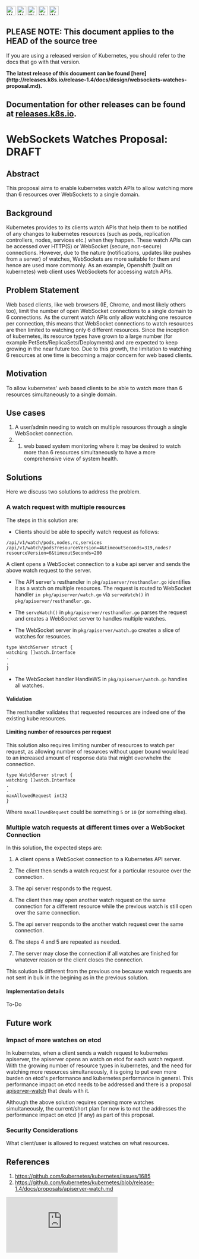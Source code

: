 <!-- BEGIN MUNGE: UNVERSIONED_WARNING -->

<!-- BEGIN STRIP_FOR_RELEASE -->

<img src="http://kubernetes.io/kubernetes/img/warning.png" alt="WARNING"
     width="25" height="25">
<img src="http://kubernetes.io/kubernetes/img/warning.png" alt="WARNING"
     width="25" height="25">
<img src="http://kubernetes.io/kubernetes/img/warning.png" alt="WARNING"
     width="25" height="25">
<img src="http://kubernetes.io/kubernetes/img/warning.png" alt="WARNING"
     width="25" height="25">
<img src="http://kubernetes.io/kubernetes/img/warning.png" alt="WARNING"
     width="25" height="25">

<h2>PLEASE NOTE: This document applies to the HEAD of the source tree</h2>

If you are using a released version of Kubernetes, you should
refer to the docs that go with that version.

<!-- TAG RELEASE_LINK, added by the munger automatically -->
<strong>
The latest release of this document can be found
[here](http://releases.k8s.io/release-1.4/docs/design/websockets-watches-proposal.md).

Documentation for other releases can be found at
[releases.k8s.io](http://releases.k8s.io).
</strong>
--

<!-- END STRIP_FOR_RELEASE -->

<!-- END MUNGE: UNVERSIONED_WARNING -->

# WebSockets Watches Proposal: DRAFT

## Abstract

This proposal aims to enable kubernetes watch APIs to allow watching more than 6 resources
over WebSockets to a single domain.

## Background

Kubernetes provides to its clients watch APIs that help them to be notified of any changes to kubernetes
resources (such as pods, replication controllers, nodes, services etc.) when they happen. These watch APIs
can be accessed over HTTP(S) or WebSocket (secure, non-secure) connections. However, due to the nature
(notifications, updates like pushes from a server) of watches, WebSockets are more suitable for them and
hence are used more commonly. As an example, Openshift (built on kubernetes) web client uses WebSockets
for accessing watch APIs.

## Problem Statement

Web based clients, like web browsers (IE, Chrome, and most likely others too), limit the number of open
WebSocket connections to a single domain to 6 connections. As the current watch APIs only allow watching
one resource per connection, this means that WebSocket connections to watch resources are then limited to
watching only 6 different resources. Since the inception of kubernetes, its resource types have grown to
a large number (for example PetSets/ReplicaSets/Deployments) and are expected to keep growing in the near
future too. Due to this growth, the limitation to watching 6 resources at one time is becoming a major
concern for web based clients.

## Motivation

To allow kubernetes' web based clients to be able to watch more than 6 resources simultaneously
to a single domain.

## Use cases

1. A user/admin needing to watch on multiple resources through a single WebSocket connection.
2. 1. web based system monitoring where it may be desired to watch more than 6 resources simultaneously
to have a more comprehensive view of system health.

## Solutions

Here we discuss two solutions to address the problem.

### A watch request with multiple resources 

The steps in this solution are:

* Clients should be able to specify watch request as follows:

```
/api/v1/watch/pods,nodes,rc,services
/api/v1/watch/pods?resourceVersion=4&timeoutSeconds=319,nodes?resourceVersion=6&timeoutSeconds=280
```

  A client opens a WebSocket connection to a kube api server and sends the above watch request to the server.

* The API server's resthandler in `pkg/apiserver/resthandler.go` identifies it as a watch on multiple resources. 
The request is routed to WebSocket handler `in pkg/apiserver/watch.go` via `serveWatch()` in `pkg/apiserver/resthandler.go`.

* The `serveWatch()` in `pkg/apiserver/resthandler.go` parses the request and creates a WebSocket
server to handles multiple watches. 

* The WebSocket server in `pkg/apiserver/watch.go` creates a slice of watches for resources.

```
type WatchServer struct {
watching []watch.Interface
.
.
}
```

* The WebSocket handler HandleWS in `pkg/apiserver/watch.go` handles all watches.

#### Validation

The resthandler validates that requested resources are indeed one of the existing kube resources.

#### Limiting number of resources per request

This solution also requires limiting number of resources to watch per request, as allowing
number of resources without upper bound would lead to an increased amount of response data that
might overwhelm the connection.

```
type WatchServer struct {
watching []watch.Interface
.
.
maxAllowedRequest int32
}
```

Where `maxAllowedRequest` could be something `5` or `10` (or something else).

### Multiple watch requests at different times over a WebSocket Connection

In this solution, the expected steps are:

1. A client opens a WebSocket connection to a Kubernetes API server.

2. The client then sends a watch request for a particular resource over the connection.

3. The api server responds to the request.

4. The client then may open another watch request on the same connection for a different resource
while the previous watch is still open over the same connection.

5. The api server responds to the another watch request over the same connection.

6. The steps 4 and 5 are repeated as needed.

7. The server may close the connection if all watches are finished for whatever reason or
the client closes the connection.

This solution is different from the previous one because watch requests are not sent
in bulk in the begining as in the previous solution.

#### Implementation details

To-Do

## Future work

### Impact of more watches on etcd

In kubernetes, when a client sends a watch request to kubernetes apiserver, the apiserver opens an watch on etcd
for each watch request. With the growing number of resource types in kubernetes, and the need for watching more
resources simultaneously, it is going to put even more burden on etcd's performance and kubernetes performance
in general. This performance impact on etcd needs to be addressed and there is a proposal [apiserver-watch](https://github.com/kubernetes/kubernetes/blob/release-1.4/docs/proposals/apiserver-watch.md)
that deals with it.

Although the above solution requires opening more watches simultaneously, the current/short plan for now is to not
the addresses the performance impact on etcd (if any) as part of this proposal.

### Security Considerations

What client/user is allowed to request watches on what resources.

## References

1. https://github.com/kubernetes/kubernetes/issues/1685
2. https://github.com/kubernetes/kubernetes/blob/release-1.4/docs/proposals/apiserver-watch.md

<!-- BEGIN MUNGE: GENERATED_ANALYTICS -->
[![Analytics](https://kubernetes-site.appspot.com/UA-36037335-10/GitHub/docs/design/websockets-watches-proposal.md?pixel)]()
<!-- END MUNGE: GENERATED_ANALYTICS -->
